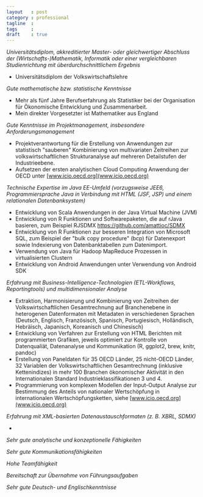 ```yaml
---
layout   : post
category : professional
tagline  :
tags     : 
draft    : true
---
```

<!-- {% include JB/setup %} -->

*Universitätsdiplom, akkreditierter Master- oder gleichwertiger Abschluss der (Wirtschafts-)Mathematik, Informatik oder einer vergleichbaren Studienrichtung mit überdurchschnittlichem Ergebnis*  

- Universitätsdiplom der Volkswirtschaftslehre 

*Gute mathematische bzw. statistische Kenntnisse*  

- Mehr als fünf Jahre Berufserfahrung als Statistiker bei der Organisation für Ökonomische Entwicklung und Zusammenarbeit.
- Mein direkter Vorgesetzter ist Mathematiker aus England 

*Gute Kenntnisse im Projektmanagement, insbesondere Anforderungsmanagement*  

- Projektverantwortung für die Erstellung von Anwendungen zur statistisch "sauberen" Kombinierung von multivariaten Zeitreihen zur volkswirtschaftlichen Strukturanalyse auf mehreren Detailstufen der Industrieebene.
- Aufsetzen der ersten analytischen Cloud Computing Anwendung der OECD unter [www.icio.oecd.org](www.icio.oecd.org)

*Technische Expertise im Java EE-Umfeld (vorzugsweise JEE6, Programmiersprache Java in Verbindung mit HTML (JSF, JSP) und einem relationalen Datenbanksystem)*  

- Entwicklung von Scala Anwendungen in der Java Virtual Machine (JVM) 
- Entwicklung von R Funktionen und Softwarepaketen, die auf rJava basieren, zum Beispiel RJSDMX https://github.com/amattioc/SDMX
- Entwicklung von R Funktionen zur besseren Integration von Microsoft SQL, zum Beispiel der "bulk copy procedure" (bcp) für Datenexport sowie Indexierung von Datenbanktabellen zum Datenimport.
- Verwendung von Java für Hadoop MapReduce Prozessen in virtualisierten Clustern
- Entwicklung von Android Anwendungen unter Verwendung von Android SDK 

*Erfahrung mit Business-Intelligence-Technologien (ETL-Workflows, Reportingtools) und multidimensionaler Analyse*  

- Extraktion, Harmonisierung und Kombinierung von Zeitreihen der Volkswirtschaftlichen Gesamtrechnung auf Branchenebene in heterogenen Datenformaten mit Metadaten in verschiedenen Sprachen (Deutsch, Englisch, Französisch, Spanisch, Portugiesisch, Holländisch, Hebräisch, Japanisch, Koreanisch und Chinesisch)
- Entwicklung von Verfahren zur Erstellung von HTML Berichten mit programmierten Grafiken, jeweils optimiert zur Kontrolle von Datenqualiät, Datenanalyse und Kommunikation (R, ggplot2, brew, knitr, pandoc)
- Erstellung von Paneldaten für 35 OECD Länder, 25 nicht-OECD Länder, 32 Variablen der Volkswirtschaftlichen Gesamtrechnung (inklusive Kettenindizes) in mehr 100 Branchen ökonomischer Aktivität in den Internationalen Standard Industrieklassifikationen 3 und 4.
- Programmierung von komplexen Modellen der Input-Output Analyse zur Bestimmung des Anteils von nationaler Wertschöpfung in internationalen Wertschöpfungsketten, siehe [www.icio.oecd.org](www.icio.oecd.org)

*Erfahrung mit XML-basierten Datenaustauschformaten (z. B. XBRL, SDMX)*  

- 

*Sehr gute analytische und konzeptionelle Fähigkeiten*  

*Sehr gute Kommunikationsfähigkeiten*  

*Hohe Teamfähigkeit*  

*Bereitschaft zur Übernahme von Führungsaufgaben*  

*Sehr gute Deutsch- und Englischkenntnisse*  
